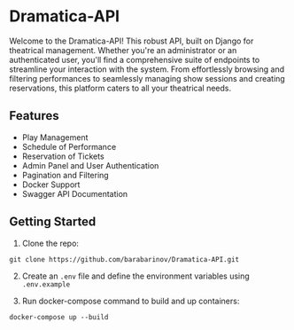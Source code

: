 # Dramatica-API

Welcome to the Dramatica-API! This robust API, built on Django for theatrical management. Whether you're an administrator or an authenticated user, you'll find a comprehensive suite of endpoints to streamline your interaction with the system. From effortlessly browsing and filtering performances to seamlessly managing show sessions and creating reservations, this platform caters to all your theatrical needs.

## Features
* Play Management
* Schedule of Performance
* Reservation of Tickets
* Admin Panel and User Authentication
* Pagination and Filtering
* Docker Support
* Swagger API Documentation

## Getting Started

1. Clone the repo:
```shell
git clone https://github.com/barabarinov/Dramatica-API.git
```
2. Create an `.env` file and define the environment variables using `.env.example`

3. Run docker-compose command to build and up containers:
```shell
docker-compose up --build
```
